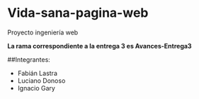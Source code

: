 # Vida-sana-pagina-web
Proyecto ingeniería web

__La rama correspondiente a la entrega 3 es Avances-Entrega3__

##Integrantes:

- Fabián Lastra
- Luciano Donoso
- Ignacio Gary
